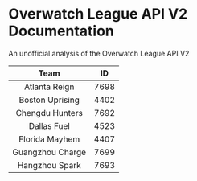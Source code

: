 # Overwatch League API V2 Documentation
An unofficial analysis of the Overwatch League API V2

| Team             | ID   |
|:----------------:|:----:|
| Atlanta Reign    | 7698 |
| Boston Uprising  | 4402 |
| Chengdu Hunters  | 7692 | 
| Dallas Fuel      | 4523 |
| Florida Mayhem   | 4407 |
| Guangzhou Charge | 7699 |
| Hangzhou Spark   | 7693 |
